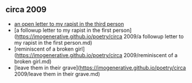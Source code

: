 ## circa 2009
* [an open letter to my rapist in the third person](https://imogenerative.github.io/poetry/circa%202009/an%20open%20letter%20to%20my%20rapist%20in%20the%20third%20person.md)
* [a followup letter to my rapist in the first person](https://imogenerative.github.io/poetry/circa 2009/a followup letter to my rapist in the first person.md)
* [reminiscent of a broken girl](https://imogenerative.github.io/poetry/circa 2009/reminiscent of a broken girl.md)
* [leave them in their grave](https://imogenerative.github.io/poetry/circa 2009/leave them in their grave.md)
